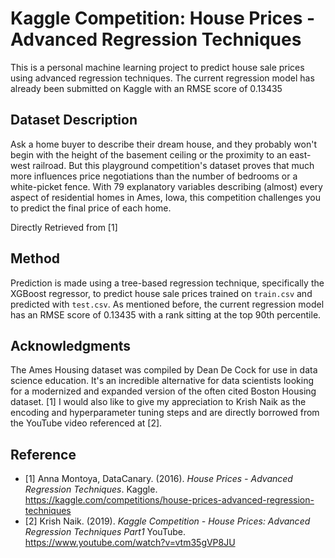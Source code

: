 # Kaggle Competition: House Prices - Advanced Regression Techniques
This is a personal machine learning project to predict house sale prices using advanced regression techniques.
The current regression model has already been submitted on Kaggle with an RMSE score of 0.13435

## Dataset Description
Ask a home buyer to describe their dream house, and they probably won't begin with the height of the basement ceiling or the proximity to an east-west railroad. But this playground competition's dataset proves that much more influences price negotiations than the number of bedrooms or a white-picket fence.
With 79 explanatory variables describing (almost) every aspect of residential homes in Ames, Iowa, this competition challenges you to predict the final price of each home.

Directly Retrieved from [1]

## Method
Prediction is made using a tree-based regression technique, specifically the XGBoost regressor, to predict house sale prices trained on `train.csv` and predicted with `test.csv`.
As mentioned before, the current regression model has an RMSE score of 0.13435 with a rank sitting at the top 90th percentile.

## Acknowledgments
The Ames Housing dataset was compiled by Dean De Cock for use in data science education. It's an incredible alternative for data scientists looking for a modernized and expanded version of the often cited Boston Housing dataset. [1]
I would also like to give my appreciation to Krish Naik as the encoding and hyperparameter tuning steps and are directly borrowed from the YouTube video referenced at [2].

## Reference
- [1] Anna Montoya, DataCanary. (2016). _House Prices - Advanced Regression Techniques_. Kaggle. https://kaggle.com/competitions/house-prices-advanced-regression-techniques
- [2] Krish Naik. (2019). _Kaggle Competition - House Prices: Advanced Regression Techniques Part1_ YouTube. https://www.youtube.com/watch?v=vtm35gVP8JU
